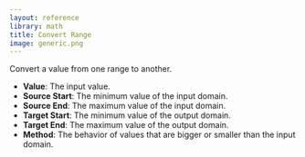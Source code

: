 ```yaml
---
layout: reference
library: math
title: Convert Range
image: generic.png
---
```

Convert a value from one range to another.

* **Value**: The input value.
* **Source Start**: The minimum value of the input domain.
* **Source End**: The maximum value of the input domain.
* **Target Start**: The minimum value of the output domain.
* **Target End**: The maximum value of the output domain.
* **Method**: The behavior of values that are bigger or smaller than the input domain.
